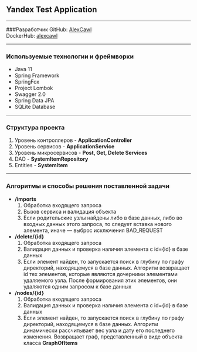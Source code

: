 ## Yandex Test Application
***
###Разработчик
GitHub: [AlexCawl](https://github.com/AlexCawl) \
DockerHub: [alexcawl](https://hub.docker.com/u/alexcawl)
***
### Используемые технологии и фреймворки
* Java 11
* Spring Framework
* SpringFox
* Project Lombok
* Swagger 2.0
* Spring Data JPA
* SQLite Database
***
### Структура проекта
1. Уровень контроллеров - **ApplicationController**
2. Уровень сервисов - **ApplicationService**
3. Уровень микросервисов - **Post, Get, Delete Services**
4. DAO - **SystemItemRepository**
5. Entities - **SystemItem**
***
### Алгоритмы и способы решения поставленной задачи
* **/imports**
    1. Обработка входящего запроса
    2. Вызов сервиса и валидация объекта
    3. Если родительские узлы найдены либо в базе данных, либо во входных данных этого запроса, то следует вставка нового элемента, иначе — выброс исключения BAD_REQUEST
* **/delete/{id}**
    1. Обработка входящего запроса
    2. Валидация данных и проверка наличия элемента с id={id} в базе данных
    3. Если элемент найден, то запускается поиск в глубину по графу директорий, находящемуся в базе данных. Алгоритм возвращает id тех элементов, которые являются дочерними элементами удаляемого узла. После формирования этих элементов, они удаляются одним запросом к базе данных
* **/nodes/{id}**
    1. Обработка входящего запроса
    2. Валидация данных и проверка наличия элемента с id={id} в базе данных
    3. Если элемент найден, то запускается поиск в глубину по графу директорий, находящемуся в базе данных. Алгоритм динамически рассчитывает вес узла и дату его последнего изменения. Возвращает граф, представленный в виде объекта класса **GraphOfItems**